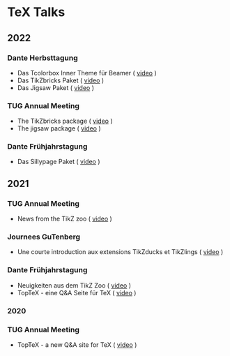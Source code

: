 # TeX Talks

## 2022

### Dante Herbsttagung
- Das Tcolorbox Inner Theme für Beamer ( [video](https://vimeo.com/773291199) )
- Das TikZbricks Paket ( [video](https://vimeo.com/773291903) )
- Das Jigsaw Paket ( [video](https://vimeo.com/773292029) )

### TUG Annual Meeting
- The TikZbricks package ( [video](https://vimeo.com/773294015) )
- The jigsaw package ( [video](https://vimeo.com/773294117) ) 

### Dante Frühjahrstagung
- Das Sillypage Paket ( [video](https://vimeo.com/773292271) )

## 2021

### TUG Annual Meeting
- News from the TikZ zoo ( [video](https://vimeo.com/773293865) )

### Journees GuTenberg
- Une courte introduction aux extensions TikZducks et TikZlings ( [video](https://vimeo.com/773296726) )

### Dante Frühjahrstagung
- Neuigkeiten aus dem TikZ Zoo ( [video](https://vimeo.com/773292978) )
- TopTeX - eine Q&A Seite für TeX ( [video](https://vimeo.com/773293022) )

### 2020

### TUG Annual Meeting
- TopTeX - a new Q&A site for TeX ( [video](https://vimeo.com/773293592) )
